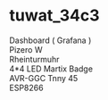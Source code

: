 # tuwat_34c3  
Dashboard ( Grafana )  
Pizero W  
Rheinturmuhr  
4*4 LED Martix Badge  
AVR-GGC Tnny 45  
ESP8266  

